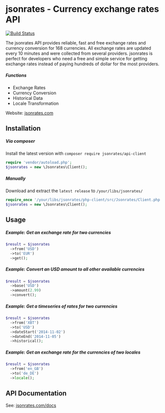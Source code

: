 jsonrates - Currency exchange rates API
=========

[![Build Status](https://travis-ci.org/jsonrates/php-client.svg?branch=master)](https://travis-ci.org/jsonrates/php-client)

The jsonrates API provides reliable, fast and free exchange rates and currency conversion for 168 currencies.
All exchange rates are updated every 10 minutes and were collected from several providers.
jsonrates is perfect for developers who need a free and simple service for getting exchange rates
instead of paying hundreds of dollar for the most providers.

##### Functions
* Exchange Rates
* Currency Conversion
* Historical Data
* Locale Transformation

Website: [jsonrates.com](http://jsonrates.com/)

Installation
-----

##### Via composer
Install the latest version with `composer require jsonrates/api-client`

``` php
require 'vendor/autoload.php';
$jsonrates = new \Jsonrates\Client();
```

##### Manually
Download and extract the `latest release` to `/your/libs/jsonrates/`

``` php
require_once '/your/libs/jsonrates/php-client/src/Jsonrates/Client.php';
$jsonrates = new \Jsonrates\Client();
```

Usage
-----

##### Example: Get an exchange rate for two currencies

``` php
$result = $jsonrates
  ->from('USD')
  ->to('EUR')
  ->get();
```

##### Example: Convert an USD amount to all other available currencies

``` php
$result = $jsonrates
  ->base('USD')
  ->amount(2.99)
  ->convert();
```

##### Example: Get a timeseries of rates for two currencies

``` php
$result = $jsonrates
  ->from('XBT')
  ->to('USD')
  ->dateStart('2014-11-02')
  ->dateEnd('2014-11-05')
  ->historical();
```

##### Example: Get an exchange rate for the currencies of two locales

``` php
$result = $jsonrates
  ->from('en_GB')
  ->to('de_DE')
  ->locale();
```

API Documentation
-----
See: [jsonrates.com/docs](http://jsonrates.com/docs/)

